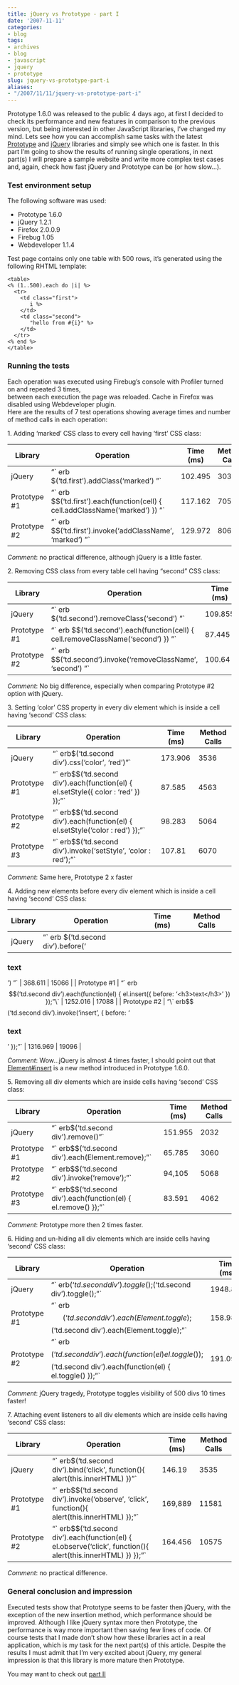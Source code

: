 ```yaml
---
title: jQuery vs Prototype - part I
date: '2007-11-11'
categories:
- blog
tags:
- archives
- blog
- javascript
- jquery
- prototype
slug: jquery-vs-prototype-part-i
aliases:
- "/2007/11/11/jquery-vs-prototype-part-i"
---
```


Prototype 1.6.0 was released to the public 4 days ago, at first I decided to check its performance and new features in comparison to the previous version, but being interested in other JavaScript libraries, I’ve changed my mind. Lets see how you can accomplish same tasks with the latest [Prototype](http://www.prototypejs.org) and [jQuery](http://jquery.com) libraries and simply see which one is faster. In this part I’m going to show the results of running single operations, in next part(s) I will prepare a sample website and write more complex test cases and, again, check how fast jQuery and Prototype can be (or how slow…).

### Test environment setup

The following software was used:

- Prototype 1.6.0
- jQuery 1.2.1
- Firefox 2.0.0.9
- Firebug 1.05
- Webdeveloper 1.1.4

Test page contains only one table with 500 rows, it’s generated using the following RHTML template:

```generic
<table>
<% (1..500).each do |i| %>
  <tr>
    <td class="first">
       i %>
    </td>
    <td class="second">
       "hello from #{i}" %>
    </td>
  </tr>
<% end %>
</table>

```

### Running the tests

Each operation was executed using Firebug’s console with Profiler turned on and repeated 3 times,  
between each execution the page was reloaded. Cache in Firefox was disabled using Webdeveloper plugin.  
Here are the results of 7 test operations showing average times and number of method calls in each operation:

1\. Adding ‘marked’ CSS class to every cell having ‘first’ CSS class:

| Library | Operation | Time (ms) | Method Calls |
| --- | --- | --- | --- |
| jQuery | “\` erb $(‘td.first’).addClass(‘marked’) ”\` | 102.495 | 3032 |
| Prototype #1 | “\` erb $$(‘td.first’).each(function(cell) { cell.addClassName(‘marked’) }) ”\` | 117.162 | 7056 |
| Prototype #2 | “\` erb $$(‘td.first’).invoke(‘addClassName’, ‘marked’) ”\` | 129.972 | 8062 |

_Comment_: no practical difference, although jQuery is a little faster.

2\. Removing CSS class from every table cell having “second” CSS class:

| Library | Operation | Time (ms) | Method Calls |
| --- | --- | --- | --- |
| jQuery | “\` erb $(‘td.second’).removeClass(‘second’) ”\` | 109.855 | 3032 |
| Prototype #1 | “\` erb $$(‘td.second’).each(function(cell) { cell.removeClassName(‘second’) }) ”\` | 87.445 | 4551 |
| Prototype #2 | “\` erb $$(‘td.second’).invoke(‘removeClassName’, ‘second’) ”\` | 100.64 | 5557 |

_Comment_: No big difference, especially when comparing Prototype #2 option with jQuery.

3\. Setting ‘color’ CSS property in every div element which is inside a cell having ‘second’ CSS class:

| Library | Operation | Time (ms) | Method Calls |
| --- | --- | --- | --- |
| jQuery | “\` erb$(‘td.second div’).css(‘color’, ‘red’)”\` | 173.906 | 3536 |
| Prototype #1 | “\` erb$$(‘td.second div’).each(function(el) { el.setStyle({ color : ‘red’ }) });”\` | 87.585 | 4563 |
| Prototype #2 | “\` erb$$(‘td.second div’).each(function(el) { el.setStyle(‘color : red’) });”\` | 98.283 | 5064 |
| Prototype #3 | “\` erb$$(‘td.second div’).invoke(‘setStyle’, ‘color : red’);”\` | 107.81 | 6070 |

_Comment_: Same here, Prototype 2 x faster

4\. Adding new elements before every div element which is inside a cell having ‘second’ CSS class:

| Library | Operation | Time (ms) | Method Calls |
| --- | --- | --- | --- |
| jQuery | “\` erb $(‘td.second div’).before(‘
### text

’) ”\` | 368.611 | 15066 |
| Prototype #1 | “\` erb$$(‘td.second div’).each(function(el) { el.insert({ before: ‘<h3>text</h3>’ }) });”\` | 1252.016 | 17088 |
| Prototype #2 | “\` erb$$(‘td.second div’).invoke(‘insert’, { before: ‘<h3>text</h3>’ });”\` | 1316.969 | 19096 |

_Comment_: Wow…jQuery is almost 4 times faster, I should point out that [Element#insert](http://www.prototypejs.org/api/element/insert) is a new method introduced in Prototype 1.6.0.

5\. Removing all div elements which are inside cells having ‘second’ CSS class:

| Library | Operation | Time (ms) | Method Calls |
| --- | --- | --- | --- |
| jQuery | “\` erb$(‘td.second div’).remove()”\` | 151.955 | 2032 |
| Prototype #1 | “\` erb$$(‘td.second div’).each(Element.remove);”\` | 65.785 | 3060 |
| Prototype #2 | “\` erb$$(‘td.second div’).invoke(‘remove’);”\` | 94,105 | 5068 |
| Prototype #3 | “\` erb$$(‘td.second div’).each(function(el) { el.remove() });”\` | 83.591 | 4062 |

_Comment_: Prototype more then 2 times faster.

6\. Hiding and un-hiding all div elements which are inside cells having ‘second’ CSS class:

| Library | Operation | Time (ms) | Method Calls |
| --- | --- | --- | --- |
| jQuery | “\` erb$(‘td.second div’).toggle();$(‘td.second div’).toggle();”\` | 1948.825 | 47653 |
| Prototype #1 | “\` erb$$(‘td.second div’).each(Element.toggle);$$(‘td.second div’).each(Element.toggle);”\` | 158.987 | 14106 |
| Prototype #2 | “\` erb$$(‘td.second div’).each(function(el) { el.toggle() }); $$(‘td.second div’).each(function(el) { el.toggle() });”\` | 191.096 | 16110 |

_Comment_: jQuery tragedy, Prototype toggles visibility of 500 divs 10 times faster!

7\. Attaching event listeners to all div elements which are inside cells having ‘second’ CSS class:

| Library | Operation | Time (ms) | Method Calls |
| --- | --- | --- | --- |
| jQuery | “\` erb$(‘td.second div’).bind(‘click’, function(){ alert(this.innerHTML) })”\` | 146.19 | 3535 |
| Prototype #1 | “\` erb$$(‘td.second div’).invoke(‘observe’, ‘click’, function(){ alert(this.innerHTML) });”\` | 169,889 | 11581 |
| Prototype #2 | “\` erb$$(‘td.second div’).each(function(el) { el.observe(‘click’, function(){ alert(this.innerHTML) }) });”\` | 164.456 | 10575 |

_Comment_: no practical difference.

### General conclusion and impression

Executed tests show that Prototype seems to be faster then jQuery, with the exception of the new insertion method, which performance should be improved. Although I like jQuery syntax more then Prototype, the performance is way more important then saving few lines of code. Of course tests that I made don’t show how these libraries act in a real application, which is my task for the next part(s) of this article. Despite the results I must admit that I’m very excited about jQuery, my general impression is that this library is more mature then Prototype.

You may want to check out [part II](/2008/2/3/jquery-vs-prototype-part---ii)
